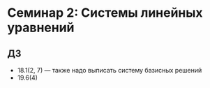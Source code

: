 # Семинар 2: Системы линейных уравнений

## ДЗ

* 18.1(2, 7) — также надо выписать систему базисных решений
* 19.6(4)
